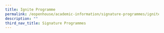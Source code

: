 ```yaml
---
title: Ignite Programme
permalink: /eopenhouse/academic-information/signature-programmes/ignite-programme/
description: ""
third_nav_title: Signature Programmes
---
```

